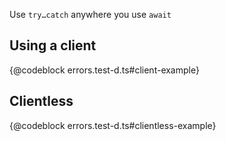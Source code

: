 Use `try…catch` anywhere you use `await`

## Using a client
{@codeblock errors.test-d.ts#client-example}

## Clientless
{@codeblock errors.test-d.ts#clientless-example}